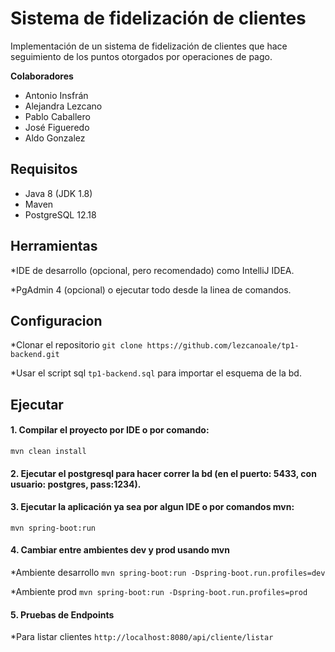 # Sistema de fidelización de clientes

Implementación de un sistema de fidelización de clientes que hace seguimiento de los puntos otorgados por operaciones de pago.


**Colaboradores**

* Antonio Insfrán
* Alejandra Lezcano
* Pablo Caballero
* José Figueredo
* Aldo Gonzalez

## Requisitos
* Java 8 (JDK 1.8)
* Maven
* PostgreSQL 12.18

## Herramientas
*IDE de desarrollo (opcional, pero recomendado) como IntelliJ IDEA.

*PgAdmin 4 (opcional) o ejecutar todo desde la linea de comandos.

## Configuracion
*Clonar el repositorio
```git clone https://github.com/lezcanoale/tp1-backend.git```

*Usar el script sql ```tp1-backend.sql``` para importar el esquema de la bd.


## Ejecutar
#### 1. Compilar el proyecto por IDE o por comando:

```mvn clean install```
#### 2. Ejecutar el postgresql para hacer correr la bd (en el puerto: 5433, con usuario: postgres, pass:1234).


#### 3.  Ejecutar la aplicación ya sea por algun IDE o por comandos mvn:

```mvn spring-boot:run```

#### 4. Cambiar entre ambientes dev y prod usando mvn
*Ambiente desarrollo
```mvn spring-boot:run -Dspring-boot.run.profiles=dev```

*Ambiente prod
```mvn spring-boot:run -Dspring-boot.run.profiles=prod```

#### 5. Pruebas de Endpoints
*Para listar clientes 
  ```http://localhost:8080/api/cliente/listar```
  

